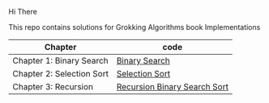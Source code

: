 Hi There 

This repo contains solutions for Grokking Algorithms book Implementations

| Chapter                  | code                                                                                          |
|--------------------------|---------------------------------------------------------------------------------------------------|
| Chapter 1: Binary Search | [Binary Search](https://github.com/SaadMu7ammad/Grokking-Algorithms/blob/master/BinarySearch.cpp) |
| Chapter 2: Selection Sort | [Selection Sort](https://github.com/SaadMu7ammad/Grokking-Algorithms/blob/master/SelectionSort.cpp) |
| Chapter 3: Recursion| [Recursion Binary Search Sort](https://github.com/SaadMu7ammad/Grokking-Algorithms/blob/master/BinarySearch_Recursion.cpp) |   

